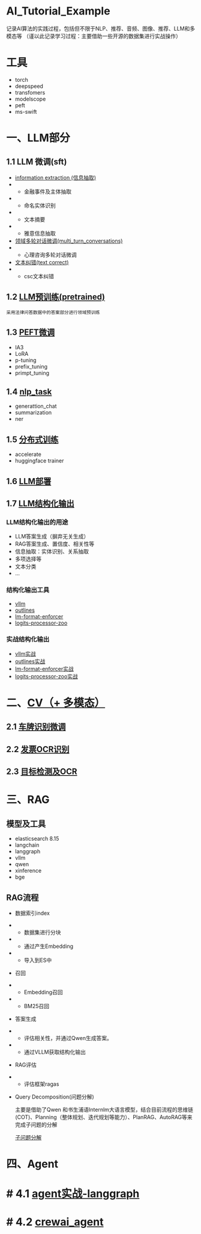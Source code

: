 # AI_Tutorial_Example
记录AI算法的实践过程，包括但不限于NLP、推荐、音频、图像、推荐、LLM和多模态等
（谨以此记录学习过程：主要借助一些开源的数据集进行实战操作）


# 工具
* torch
* deepspeed
* transfomers
* modelscope
* peft
* ms-swift
  

# 一、LLM部分
## 1.1 LLM 微调(sft)
* [information extraction (信息抽取)](llm/sft)
* * 金融事件及主体抽取
* * 命名实体识别
* * 文本摘要
* * 雅意信息抽取
* [领域多轮对话微调(multi_turn_conversations)](llm/sft/multi_turn_conversation)
* * 心理咨询多轮对话微调
* [文本纠错(text correct)](llm/sft/text_correct/)
* * csc文本纠错
  
## 1.2 [LLM预训练(pretrained)](llm/pretrained)
    
    采用法律问答数据中的答案部分进行领域预训练

## 1.3 [PEFT微调](llm/peft_tutorial)
* IA3
* LoRA
* p-tuning
* prefix_tuning
* primpt_tuning


## 1.4 [nlp_task](llm/nlp_task)
* generattion_chat
* summarization
* ner

## 1.5 [分布式训练](llm/distributed_train/)
* accelerate
* huggingface trainer
  

## 1.6 [LLM部署](llm/llm_deploy/)


## 1.7 [LLM结构化输出](llm/llm_structure_output)

### LLM结构化输出的用途
* LLM答案生成（摒弃无关生成）
* RAG答案生成、置信度、相关性等
* 信息抽取：实体识别、关系抽取
* 多项选择等
* 文本分类
* ...
  

### 结构化输出工具
* [vllm](https://github.com/vllm-project/vllm)
* [outlines](https://github.com/dottxt-ai/outlines)
* [lm-format-enforcer](https://github.com/noamgat/lm-format-enforcer)
* [logits-processor-zoo](https://github.com/NVIDIA/logits-processor-zoo)

### 实战结构化输出
* [vllm实战](llm/llm_structure_output/vllm_structured_output.ipynb)
* [outlines实战](llm/llm_structure_output/outlines_structured_output.ipynb)
* [lm-format-enforcer实战](llm/llm_structure_output/lm-format-enforcer_structured_output.ipynb)
* [logits-processor-zoo实战](llm/llm_structure_output/logits-processor-zoo_structured_output.ipynb)
  
  

# 二、[CV（+ 多模态）](cv/)

## 2.1 [车牌识别微调](cv/车牌识别/)


## 2.2 [发票OCR识别](cv/发票OCR要素提取)

## 2.3 [目标检测及OCR](cv/florence2微调)



# 三、RAG

## 模型及工具
* elasticsearch 8.15
* langchain
* langgraph
* vllm
* qwen
* xinference
* bge


## RAG流程
* 数据索引index
* * 数据集进行分块
* * 通过产生Embedding
* * 导入到ES中
  
* 召回
* * Embedding召回
* * BM25召回

* 答案生成
* * 评估相关性，并通过Qwen生成答案。
* * 通过VLLM获取结构化输出
  
* RAG评估
* * 评估框架ragas
  

* Query Decomposition(问题分解)
  
    主要是借助了Qwen 和书生浦语Internlm大语言模型，结合目前流程的思维链(COT)、Planning（整体规划、迭代规划等能力）、PlanRAG、AutoRAG等来完成子问题的分解
    
    [子问题分解](rag/query_decomposition/)

# 四、Agent

# # 4.1 [agent实战-langgraph](agent/agent_practice/)

# # 4.2 [crewai_agent](agent/crewai_agent/)


